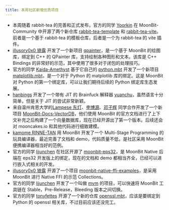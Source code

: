 ```yaml
---
title: 本周社区新增优质项目
---
```


- 本周随着 rabbit-tea 的完善和正式发布，官方的同学 [Yoorkin](https://github.com/Yoorkin) 在 MoonBit-Community 中开源了两个新仓库 [rabbit-tea-template](https://github.com/moonbit-community/rabbit-tea-template) 和 [rabbit-tea-vite](https://github.com/moonbit-community/rabbit-tea-vite)。前者是一个基于 rabbit-tea 的模板仓库，后者是一个为 rabbit-tea 的 vite 插件。
- [illusory0x0 猗露](https://github.com/illusory0x0) 开发了一个新项目 [qpainter](https://github.com/moonbit-community/qpainter.mbt)，是一个基于 MoonBit 的绘图库，绑定到 C++ 的 QPainter 库，支持绘制各种图形和文本。该库是 C++ Bindings 的非常好的示范，其中使用了很多对于闭包的处理技巧。
- 官方的同学 [Kaida-Amethyst](https://github.com/Kaida-Amethyst) 基于它自己的 [python.mbt](https://github.com/Kaida-Amethyst/python.mbt) 开发了一个新项目 [matplotlib.mbt](https://github.com/moonbit-community/matplotlib.mbt)，是一个对于 Python 的 matplotlib 库的绑定。这是 MoonBit 对 Python 的第一个绑定库，可以让我们期待后续的 Python 绑定库生态发展。
- [hanbings](https://github.com/hanbings) 开发了一个带有 JIT 的 Brainfuck 解释器 [yuanchu](https://github.com/hanbings/yuanchu)，虽然语言十分简单，但是关于 JIT 的尝试非常新颖。
- 来自温州肯恩大学的[Lampese 东灯](https://github.com/Lampese)、[李博源](https://github.com/LilJordan23)、[邓子辉](https://github.com/orgs/WKU-LLM-Collections/people/dengjihui1) 同学合作开发了一个新项目 [MoonBit-Docs-VectorDB](https://github.com/WKU-LLM-Collections/MoonBit-Docs-VectorDB)，他们使用 MoonBit 的官方文档进行了上下文补充之后构建了一个向量数据库，现在已经开源出了第一个版本。后续还会对 mooncakes.io 和其他代码进行细致建模。
- [kamome RINNE-TAN](https://github.com/RINNE-TAN) 用 MoonBit 开发了一个 Multi-Stage Programming 的玩具编译器，最近完善了文档和 demo，代码质量不低，是社区采用 MoonBit 便携编译器相当好的范例。
- 官方的同学 [lijunchen](https://github.com/lijunchen) 在社区开源了 [moonbit-eps32](https://github.com/moonbit-community/moonbit-esp32)，是 MoonBit Native 后端在 eps32 开发版上的绑定，现在的文档和 demo 都相当齐全，已经可以进行嵌入式相关的开发。
- [illusory0x0 猗露](https://github.com/illusory0x0) 开源了一个项目 [moonbit-native-ffi-examples](https://github.com/illusory0x0/moonbit-native-ffi-examples)，是采用 MoonBit 进行 Native FFI 的示范 Collections。
- 官方的同学 [lijunchen](https://github.com/lijunchen) 开发了一个叫做 [mvm](https://github.com/lijunchen/mvm) 的项目，可以快速将 MoonBit 工具链在 Stable，Pre-Release，Bleeding 版本之间切换。
- 官方的同学 [tonyfettes](https://github.com/tonyfettes) 开源了一个新的仓库 [openssl.mbt](https://github.com/tonyfettes/openssl.mbt)，应该是要绑定到 Python 的 openssl 相关库，不过目前应该还没完工。
